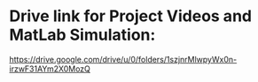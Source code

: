 # Drive link for Project Videos and MatLab Simulation:

  https://drive.google.com/drive/u/0/folders/1szjnrMlwpyWx0n-irzwF31AYm2X0MozQ
  
